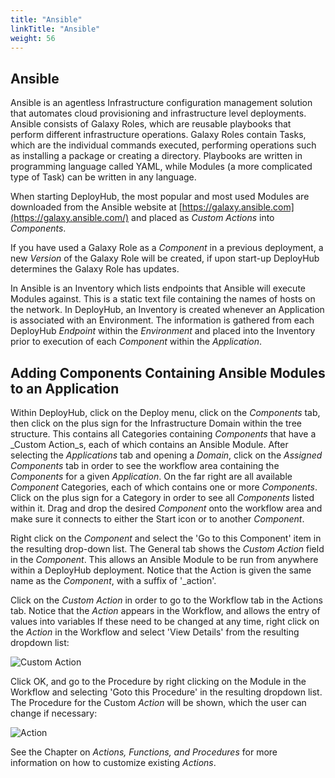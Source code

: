 ```yaml
---
title: "Ansible"
linkTitle: "Ansible"
weight: 56
---
```

## Ansible

Ansible is an agentless Infrastructure configuration management solution that automates cloud provisioning and infrastructure level deployments. Ansible consists of Galaxy Roles, which are reusable playbooks that perform different infrastructure operations. Galaxy Roles contain Tasks, which are the individual commands executed, performing operations such as installing a package or creating a directory. Playbooks are written in programming language called YAML, while Modules (a more complicated type of Task) can be written in any language.

When starting DeployHub, the most popular and most used Modules are downloaded from the Ansible website at [https://galaxy.ansible.com](https://galaxy.ansible.com/) and placed as _Custom Actions_ into _Components_.

If you have used a Galaxy Role as a _Component_ in a previous deployment, a new _Version_ of the Galaxy Role will be created, if upon start-up DeployHub determines the Galaxy Role has updates.

In Ansible is an Inventory which lists endpoints that Ansible will execute Modules against. This is a static text file containing the names of hosts on the network. In DeployHub, an Inventory is created whenever an Application is associated with an Environment. The information is gathered from each DeployHub _Endpoint_ within the _Environment_ and placed into the Inventory prior to execution of each _Component_ within the _Application_.

## Adding Components Containing Ansible Modules to an Application

Within DeployHub, click on the Deploy menu, click on the _Components_ tab, then click on the plus sign for the Infrastructure Domain within the tree structure. This contains all Categories containing _Components_ that have a _Custom Action_s, each of which contains an Ansible Module. After selecting the _Applications_ tab and opening a _Domain_, click on the _Assigned Components_ tab in order to see the workflow area containing the _Components_ for a given _Application_. On the far right are all available _Component_ Categories, each of which contains one or more _Components_. Click on the plus sign for a Category in order to see all _Components_ listed within it. Drag and drop the desired _Component_ onto the workflow area and make sure it connects to either the Start icon or to another _Component_.

Right click on the _Component_ and select the &#39;Go to this Component&#39; item in the resulting drop-down list. The General tab shows the _Custom Action_ field in the _Component_. This allows an Ansible Module to be run from anywhere within a DeployHub deployment. Notice that the Action is given the same name as the _Component_, with a suffix of &#39;\_action&#39;.

Click on the _Custom Action_ in order to go to the Workflow tab in the Actions tab. Notice that the _Action_ appears in the Workflow, and allows the entry of values into variables If these need to be changed at any time, right click on the _Action_ in the Workflow and select &#39;View Details&#39; from the resulting dropdown list:

![Custom Action](RackMultipart20200511-4-5cinds_html_30275f89713770bc.png)

Click OK, and go to the Procedure by right clicking on the Module in the Workflow and selecting &#39;Goto this Procedure&#39; in the resulting dropdown list. The Procedure for the Custom _Action_ will be shown, which the user can change if necessary:

![Action](RackMultipart20200511-4-5cinds_html_ea684768a06c5ea5.png)

See the Chapter on _Actions, Functions, and Procedures_ for more information on how to customize existing _Actions_.
